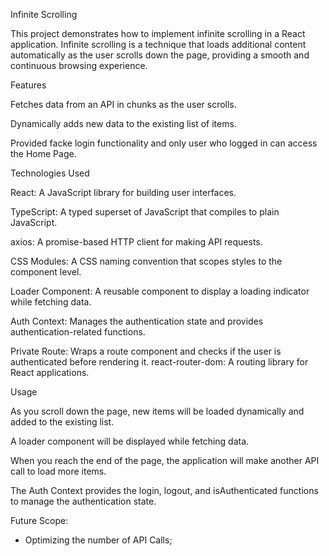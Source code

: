 Infinite Scrolling

This project demonstrates how to implement infinite scrolling in a React application. Infinite scrolling is a technique that loads additional content automatically as the user scrolls down the page, providing a smooth and continuous browsing experience.

Features

Fetches data from an API in chunks as the user scrolls.

Dynamically adds new data to the existing list of items.

Provided facke login functionality and only user who logged in can access the Home Page.


Technologies Used

React: A JavaScript library for building user interfaces.

TypeScript: A typed superset of JavaScript that compiles to plain JavaScript.

axios: A promise-based HTTP client for making API requests.

CSS Modules: A CSS naming convention that scopes styles to the component level.

Loader Component: A reusable component to display a loading indicator while fetching data.

Auth Context: Manages the authentication state and provides authentication-related functions.

Private Route: Wraps a route component and checks if the user is authenticated before rendering it.
react-router-dom: A routing library for React applications.

Usage

As you scroll down the page, new items will be loaded dynamically and added to the existing list.

A loader component will be displayed while fetching data.

When you reach the end of the page, the application will make another API call to load more items.

The Auth Context provides the login, logout, and isAuthenticated functions to manage the authentication state.

Future Scope:

- Optimizing the number of API Calls;